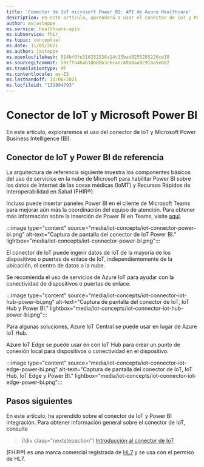 ```yaml
---
title: 'Conector de IoT microsoft Power BI: API de Azure Healthcare'
description: En este artículo, aprenderá a usar el conector de IoT y Power BI
author: msjasteppe
ms.service: healthcare-apis
ms.subservice: fhir
ms.topic: conceptual
ms.date: 11/05/2021
ms.author: jasteppe
ms.openlocfilehash: 014bf6fe316252536a14c15bad8255285226ce10
ms.sourcegitcommit: 591ffa464618b8bb3c6caec49a0aa9c91aa5e882
ms.translationtype: MT
ms.contentlocale: es-ES
ms.lasthandoff: 11/06/2021
ms.locfileid: "131894793"
---
```

# <a name="iot-connector-and-microsoft-power-bi"></a>Conector de IoT y Microsoft Power BI

En este artículo, exploraremos el uso del conector de IoT y Microsoft Power Business Intelligence (BI).

## <a name="iot-connector-and-power-bi-reference-architecture"></a>Conector de IoT y Power BI de referencia

La arquitectura de referencia siguiente muestra los componentes básicos del uso de servicios en la nube de Microsoft para habilitar Power BI sobre los datos de Internet de las cosas médicas (IoMT) y Recursos Rápidos de Interoperabilidad en Salud (FHIR&#174;). 

Incluso puede insertar paneles Power BI en el cliente de Microsoft Teams para mejorar aún más la coordinación del equipo de atención. Para obtener más información sobre la inserción de Power BI en Teams, visite [aquí](/power-bi/collaborate-share/service-embed-report-microsoft-teams).

:::image type="content" source="media/iot-concepts/iot-connector-power-bi.png" alt-text="Captura de pantalla del conector de IoT Power BI." lightbox="media/iot-concepts/iot-connector-power-bi.png":::

El conector de IoT puede ingerir datos de IoT de la mayoría de los dispositivos o puertas de enlace de IoT, independientemente de la ubicación, el centro de datos o la nube. 

Se recomienda el uso de servicios de Azure IoT para ayudar con la conectividad de dispositivos o puertas de enlace.

:::image type="content" source="media/iot-concepts/iot-connector-iot-hub-power-bi.png" alt-text="Captura de pantalla del conector de IoT, IoT Hub y Power BI." lightbox="media/iot-concepts/iot-connector-iot-hub-power-bi.png":::

Para algunas soluciones, Azure IoT Central se puede usar en lugar de Azure IoT Hub.

Azure IoT Edge se puede usar en con IoT Hub para crear un punto de conexión local para dispositivos o conectividad en el dispositivo.

:::image type="content" source="media/iot-concepts/iot-connector-iot-edge-power-bi.png" alt-text="Captura de pantalla del conector de IoT, IoT Hub, IoT Edge y Power BI." lightbox="media/iot-concepts/iot-connector-iot-edge-power-bi.png":::

## <a name="next-steps"></a>Pasos siguientes

En este artículo, ha aprendido sobre el conector de IoT y Power BI integración. Para obtener información general sobre el conector de IoT, consulte

>[!div class="nextstepaction"]
>[Introducción al conector de IoT](iot-connector-overview.md)

(FHIR&#174;) es una marca comercial registrada de [HL7](https://hl7.org/fhir/) y se usa con el permiso de HL7.

